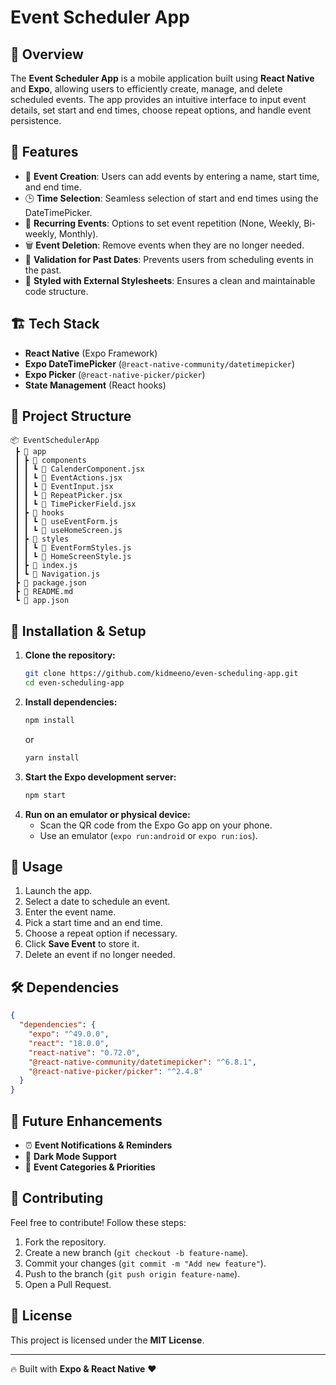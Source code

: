 # Event Scheduler App

## 📌 Overview
The **Event Scheduler App** is a mobile application built using **React Native** and **Expo**, allowing users to efficiently create, manage, and delete scheduled events. The app provides an intuitive interface to input event details, set start and end times, choose repeat options, and handle event persistence.

## 🚀 Features
- 📅 **Event Creation**: Users can add events by entering a name, start time, and end time.
- 🕒 **Time Selection**: Seamless selection of start and end times using the DateTimePicker.
- 🔁 **Recurring Events**: Options to set event repetition (None, Weekly, Bi-weekly, Monthly).
- 🗑️ **Event Deletion**: Remove events when they are no longer needed.
- 🚫 **Validation for Past Dates**: Prevents users from scheduling events in the past.
- 🎨 **Styled with External Stylesheets**: Ensures a clean and maintainable code structure.

## 🏗️ Tech Stack
- **React Native** (Expo Framework)
- **Expo DateTimePicker** (`@react-native-community/datetimepicker`)
- **Expo Picker** (`@react-native-picker/picker`)
- **State Management** (React hooks)

## 📂 Project Structure
```
📦 EventSchedulerApp
 ┣ 📂 app
 ┃ ┣ 📂 components
 ┃ ┃ ┗ 📜 CalenderComponent.jsx
 ┃ ┃ ┗ 📜 EventActions.jsx
 ┃ ┃ ┗ 📜 EventInput.jsx
 ┃ ┃ ┗ 📜 RepeatPicker.jsx
 ┃ ┃ ┗ 📜 TimePickerField.jsx
 ┃ ┣ 📂 hooks
 ┃ ┃ ┗ 📜 useEventForm.js
 ┃ ┃ ┗ 📜 useHomeScreen.js
 ┃ ┣ 📂 styles
 ┃ ┃ ┗ 📜 EventFormStyles.js
 ┃ ┃ ┗ 📜 HomeScreenStyle.js
 ┃ ┣ 📜 index.js
 ┃ ┗ 📜 Navigation.js
 ┣ 📜 package.json
 ┣ 📜 README.md
 ┗ 📜 app.json
```

## 🔧 Installation & Setup
1. **Clone the repository:**
   ```sh
   git clone https://github.com/kidmeeno/even-scheduling-app.git
   cd even-scheduling-app
   ```
2. **Install dependencies:**
   ```sh
   npm install
   ```
   or
   ```sh
   yarn install
   ```
3. **Start the Expo development server:**
   ```sh
   npm start
   ```
4. **Run on an emulator or physical device:**
   - Scan the QR code from the Expo Go app on your phone.
   - Use an emulator (`expo run:android` or `expo run:ios`).

## 📲 Usage
1. Launch the app.
2. Select a date to schedule an event.
3. Enter the event name.
4. Pick a start time and an end time.
5. Choose a repeat option if necessary.
6. Click **Save Event** to store it.
7. Delete an event if no longer needed.

## 🛠️ Dependencies
```json
{
  "dependencies": {
    "expo": "^49.0.0",
    "react": "18.0.0",
    "react-native": "0.72.0",
    "@react-native-community/datetimepicker": "^6.8.1",
    "@react-native-picker/picker": "^2.4.8"
  }
}
```

## 🚀 Future Enhancements
- ⏰ **Event Notifications & Reminders**
- 🎨 **Dark Mode Support**
- 📌 **Event Categories & Priorities**

## 🤝 Contributing
Feel free to contribute! Follow these steps:
1. Fork the repository.
2. Create a new branch (`git checkout -b feature-name`).
3. Commit your changes (`git commit -m "Add new feature"`).
4. Push to the branch (`git push origin feature-name`).
5. Open a Pull Request.

## 📄 License
This project is licensed under the **MIT License**.

---

🔥 Built with **Expo & React Native** ❤️

